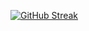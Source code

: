 [![GitHub Streak](https://streak-stats.demolab.com/?user=shamspathan&theme=dark)](https://git.io/streak-stats)
